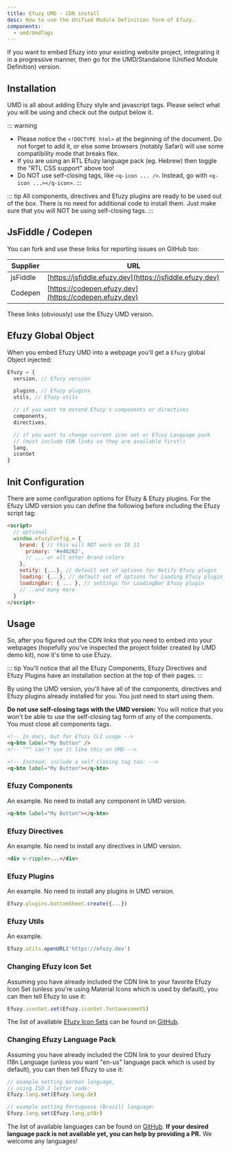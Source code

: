 ```yaml
---
title: Efuzy UMD - CDN install
desc: How to use the Unified Module Definition form of Efuzy.
components:
  - umd/UmdTags
---
```


If you want to embed Efuzy into your existing website project, integrating it in a progressive manner, then go for the UMD/Standalone (Unified Module Definition) version.

## Installation
UMD is all about adding Efuzy style and javascript tags. Please select what you will be using and check out the output below it.

<umd-tags />

::: warning
* Please notice the `<!DOCTYPE html>` at the beginning of the document. Do not forget to add it, or else some browsers (notably Safari) will use some compatibility mode that breaks flex.
* If you are using an RTL Efuzy language pack (eg. Hebrew) then toggle the "RTL CSS support" above too!
* Do NOT use self-closing tags, like `<q-icon ... />`. Instead, go with `<q-icon ...></q-icon>`.
:::

::: tip
All components, directives and Efuzy plugins are ready to be used out of the box. There is no need for additional code to install them. Just make sure that you will NOT be using self-closing tags.
:::

## JsFiddle / Codepen
You can fork and use these links for reporting issues on GitHub too:

| Supplier | URL |
| --- | --- |
| jsFiddle | [https://jsfiddle.efuzy.dev](https://jsfiddle.efuzy.dev) |
| Codepen | [https://codepen.efuzy.dev](https://codepen.efuzy.dev) |

These links (obviously) use the Efuzy UMD version.

## Efuzy Global Object
When you embed Efuzy UMD into a webpage you'll get a `Efuzy` global Object injected:

```js
Efuzy = {
  version, // Efuzy version

  plugins, // Efuzy plugins
  utils, // Efuzy utils

  // if you want to extend Efuzy's components or directives
  components,
  directives,

  // if you want to change current icon set or Efuzy Language pack
  // (must include CDN links so they are available first!)
  lang,
  iconSet
}
```

## Init Configuration
There are some configuration options for Efuzy & Efuzy plugins. For the Efuzy UMD version you can define the following before including the Efuzy script tag:

```html
<script>
  // optional
  window.efuzyConfig = {
    brand: { // this will NOT work on IE 11
      primary: '#e46262',
      // ... or all other brand colors
    },
    notify: {...}, // default set of options for Notify Efuzy plugin
    loading: {...}, // default set of options for Loading Efuzy plugin
    loadingBar: { ... }, // settings for LoadingBar Efuzy plugin
    // ..and many more
  }
</script>
```

## Usage
So, after you figured out the CDN links that you need to embed into your webpages (hopefully you've inspected the project folder created by UMD demo kit), now it's time to use Efuzy.

::: tip
You'll notice that all the Efuzy Components, Efuzy Directives and Efuzy Plugins have an installation section at the top of their pages.
:::

By using the UMD version, you'll have all of the components, directives and Efuzy plugins already installed for you. You just need to start using them.

**Do not use self-closing tags with the UMD version:**
You will notice that you won't be able to use the self-closing tag form of any of the components. You must close all components tags.

```html
<!-- In docs, but for Efuzy CLI usage -->
<q-btn label="My Button" />
<!-- ^^^ can't use it like this on UMD -->

<!-- Instead, include a self-closing tag too: -->
<q-btn label="My Button"></q-btn>
```

### Efuzy Components
An example. No need to install any component in UMD version.

```html
<q-btn label="My Button"></q-btn>
```

### Efuzy Directives
An example. No need to install any directives in UMD version.
```html
<div v-ripple>...</div>
```

### Efuzy Plugins
An example. No need to install any plugins in UMD version.

```js
Efuzy.plugins.bottomSheet.create({...})
```

### Efuzy Utils
An example.

```js
Efuzy.utils.openURL('https://efuzy.dev')
```

### Changing Efuzy Icon Set
Assuming you have already included the CDN link to your favorite Efuzy Icon Set (unless you're using Material Icons which is used by default), you can then tell Efuzy to use it:

```js
Efuzy.iconSet.set(Efuzy.iconSet.fontawesomeV5)
```

The list of available [Efuzy Icon Sets](/options/efuzy-icon-sets) can be found on [GitHub](https://github.com/efuzy/efuzy/tree/dev/ui/icon-set).

### Changing Efuzy Language Pack
Assuming you have already included the CDN link to your desired Efuzy I18n Language (unless you want "en-us" language pack which is used by default), you can then tell Efuzy to use it:

```js
// example setting German language,
// using ISO 2 letter code:
Efuzy.lang.set(Efuzy.lang.de)

// example setting Portuguese (Brazil) language:
Efuzy.lang.set(Efuzy.lang.ptBr)
```

The list of available languages can be found on [GitHub](https://github.com/efuzy/efuzy/tree/dev/ui/lang). **If your desired language pack is not available yet, you can help by providing a PR.** We welcome any languages!
